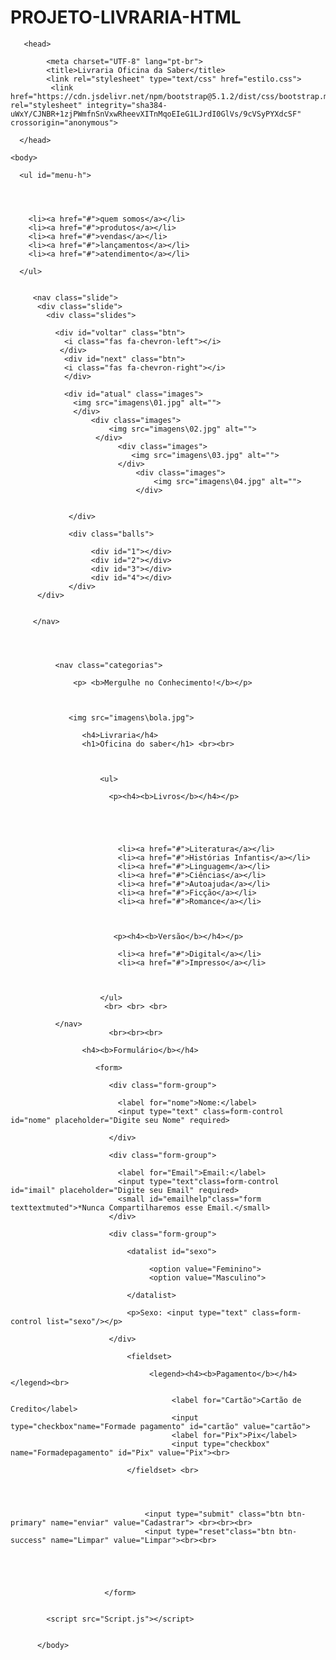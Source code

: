 # PROJETO-LIVRARIA-HTML

<!DOCTYPE html>

<html>

       <head> 

            <meta charset="UTF-8" lang="pt-br">
            <title>Livraria Oficina da Saber</title>
            <link rel="stylesheet" type="text/css" href="estilo.css">  
             <link href="https://cdn.jsdelivr.net/npm/bootstrap@5.1.2/dist/css/bootstrap.min.css" rel="stylesheet" integrity="sha384-uWxY/CJNBR+1zjPWmfnSnVxwRheevXITnMqoEIeG1LJrdI0GlVs/9cVSyPYXdcSF" crossorigin="anonymous">
             
      </head>

    <body>

      <ul id="menu-h">

                

                   
        <li><a href="#">quem somos</a></li>
        <li><a href="#">produtos</a></li>
        <li><a href="#">vendas</a></li>
        <li><a href="#">lançamentos</a></li>
        <li><a href="#">atendimento</a></li>

      </ul>


         <nav class="slide">  
          <div class="slide">
            <div class="slides">

              <div id="voltar" class="btn">
                <i class="fas fa-chevron-left"></i>
               </div>
                <div id="next" class="btn">
                <i class="fas fa-chevron-right"></i>
                </div>

                <div id="atual" class="images">
                  <img src="imagens\01.jpg" alt="">
                  </div>
                      <div class="images">
                          <img src="imagens\02.jpg" alt="">
                       </div>
                            <div class="images">
                               <img src="imagens\03.jpg" alt="">
                            </div>
                                <div class="images">
                                    <img src="imagens\04.jpg" alt="">
                                </div>


                 </div>
                
                 <div class="balls">

                      <div id="1"></div>
                      <div id="2"></div>
                      <div id="3"></div>
                      <div id="4"></div>
                 </div>
          </div>


         </nav>

          


              <nav class="categorias">
                   
                  <p> <b>Mergulhe no Conhecimento!</b></p>
 
               

                 <img src="imagens\bola.jpg">

                    <h4>Livraria</h4> 
                    <h1>Oficina do saber</h1> <br><br>



                        <ul>

                          <p><h4><b>Livros</b></h4></p>
                        

                          
                          
                         
                            <li><a href="#">Literatura</a></li>
                            <li><a href="#">Histórias Infantis</a></li>
                            <li><a href="#">Linguagem</a></li>
                            <li><a href="#">Ciências</a></li>
                            <li><a href="#">Autoajuda</a></li>
                            <li><a href="#">Ficção</a></li>
                            <li><a href="#">Romance</a></li>

                          

                           <p><h4><b>Versão</b></h4></p>

                            <li><a href="#">Digital</a></li>
                            <li><a href="#">Impresso</a></li>
                             
                               
                            
                        </ul>
                         <br> <br> <br>

              </nav>
                          <br><br><br>

                    <h4><b>Formulário</b></h4>

                       <form>
                         
                          <div class="form-group">

                            <label for="nome">Nome:</label>
                            <input type="text" class=form-control id="nome" placeholder="Digite seu Nome" required> 

                          </div>  
                          
                          <div class="form-group">

                            <label for="Email">Email:</label> 
                            <input type="text"class=form-control id="imail" placeholder="Digite seu Email" required> 
                            <small id="emailhelp"class="form texttextmuted">*Nunca Compartilharemos esse Email.</small>
                          </div>  

                          <div class="form-group">

                              <datalist id="sexo">
                                 
                                   <option value="Feminino">
                                   <option value="Masculino">

                              </datalist>

                              <p>Sexo: <input type="text" class=form-control list="sexo"/></p>

                          </div>     

                              <fieldset>

                                   <legend><h4><b>Pagamento</b></h4></legend><br>

                                        <label for="Cartão">Cartão de Credito</label>
                                        <input type="checkbox"name="Formade pagamento" id="cartão" value="cartão"> 
                                        <label for="Pix">Pix</label>
                                        <input type="checkbox" name="Formadepagamento" id="Pix" value="Pix"><br>

                              </fieldset> <br>


                               
                                
                                  <input type="submit" class="btn btn-primary" name="enviar" value="Cadastrar"> <br><br><br>
                                  <input type="reset"class="btn btn-success" name="Limpar" value="Limpar"><br><br>
                               




                         </form>

                
            <script src="Script.js"></script>

           
          </body>
           
          
            
          

          
</html>

